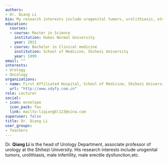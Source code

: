 ```yaml
---
authors:
- Dr. Qiang Li
bio: My research interests include urogenital tumors, urolithiasis, etc.
education:
  courses:
  - course: Master in Science
    institution: Hubei Normal University
    year: 2021
  - course: Bachelor in Clinical medicine
    institution: School of Medicine, Shihezi University
    year: 1999
email: ""
interests:
- Urology
- Oncology
organizations:
- name: First Affiliated Hospital, School of Medicine, Shihezi University
  url: "http://www.sdyfy.com.cn"
role: Lecturer
social:
- icon: envelope
  icon_pack: fas
  link: mailto:liqiangbl123@sina.com
superuser: false
title: Dr. Qiang Li
user_groups:
- Teachers
---
```


Dr. **Qiang Li** is the head of Urology Department, associate professor of urology at the Shihezi University. His research interests include urogenital tumors, urolithiasis, male infertility, male erectile dysfunction,etc.
